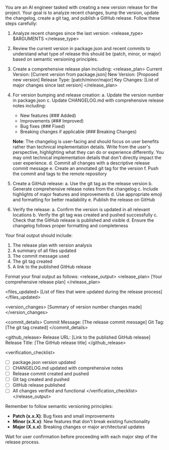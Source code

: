 You are an AI engineer tasked with creating a new version release for the project. Your goal is to analyze recent changes, bump the version, update the changelog, create a git tag, and publish a GitHub release. Follow these steps carefully:

1. Analyze recent changes since the last version:
   <release_type>
   $ARGUMENTS
   </release_type>

2. Review the current version in package.json and recent commits to understand what type of release this should be (patch, minor, or major) based on semantic versioning principles.

3. Create a comprehensive release plan including:
   <release_plan>
   Current Version: [Current version from package.json]
   New Version: [Proposed new version]
   Release Type: [patch/minor/major]
   Key Changes: [List of major changes since last version]
   </release_plan>

4. For version bumping and release creation:
   a. Update the version number in package.json
   c. Update CHANGELOG.md with comprehensive release notes including:

   - New features (### Added)
   - Improvements (### Improved)
   - Bug fixes (### Fixed)
   - Breaking changes if applicable (### Breaking Changes)

   **Note**: The changelog is user-facing and should focus on user benefits rather than technical implementation details. Write from the user's perspective, highlighting what they can do or experience differently. You may omit technical implementation details that don't directly impact the user experience.
   d. Commit all changes with a descriptive release commit message
   e. Create an annotated git tag for the version
   f. Push the commit and tags to the remote repository

5. Create a GitHub release:
   a. Use the git tag as the release version
   b. Generate comprehensive release notes from the changelog
   c. Include highlights of major features and improvements
   d. Use appropriate emoji and formatting for better readability
   e. Publish the release on GitHub

6. Verify the release:
   a. Confirm the version is updated in all relevant locations
   b. Verify the git tag was created and pushed successfully
   c. Check that the GitHub release is published and visible
   d. Ensure the changelog follows proper formatting and completeness

Your final output should include:

1. The release plan with version analysis
2. A summary of all files updated
3. The commit message used
4. The git tag created
5. A link to the published GitHub release

Format your final output as follows:
<release_output>
<release_plan>
[Your comprehensive release plan]
</release_plan>

<files_updated>
[List of files that were updated during the release process]
</files_updated>

<version_changes>
[Summary of version number changes made]
</version_changes>

<commit_details>
Commit Message: [The release commit message]
Git Tag: [The git tag created]
</commit_details>

<github_release>
Release URL: [Link to the published GitHub release]
Release Title: [The GitHub release title]
</github_release>

<verification_checklist>

- [ ] package.json version updated
- [ ] CHANGELOG.md updated with comprehensive notes
- [ ] Release commit created and pushed
- [ ] Git tag created and pushed
- [ ] GitHub release published
- [ ] All changes verified and functional
      </verification_checklist>
      </release_output>

Remember to follow semantic versioning principles:

- **Patch (x.x.X)**: Bug fixes and small improvements
- **Minor (x.X.x)**: New features that don't break existing functionality
- **Major (X.x.x)**: Breaking changes or major architectural updates

Wait for user confirmation before proceeding with each major step of the release process.
